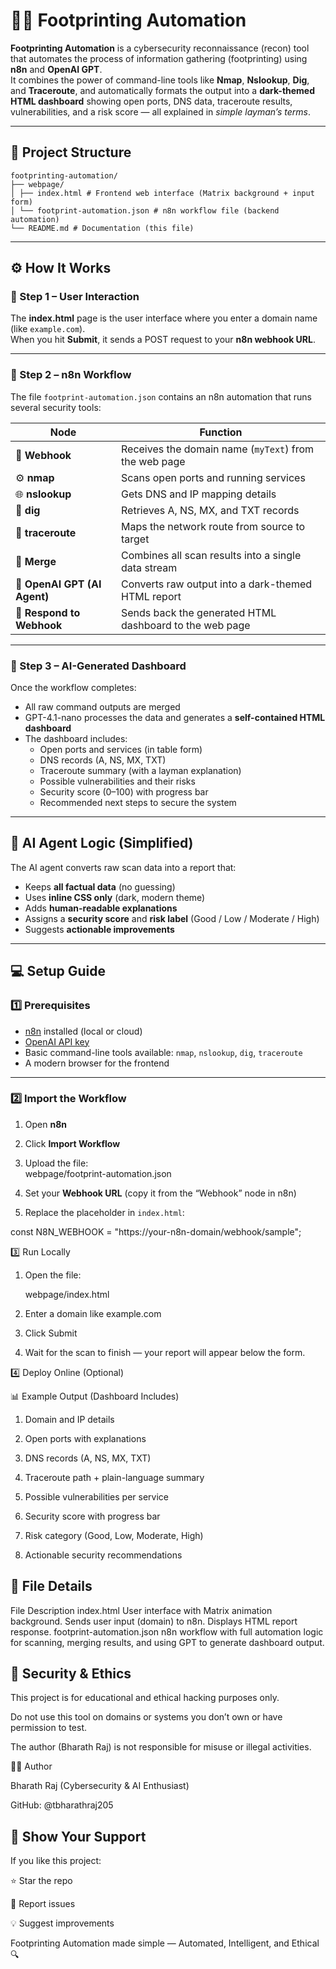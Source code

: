 # 🕵️‍♂️ Footprinting Automation

**Footprinting Automation** is a cybersecurity reconnaissance (recon) tool that automates the process of information gathering (footprinting) using **n8n** and **OpenAI GPT**.  
It combines the power of command-line tools like **Nmap**, **Nslookup**, **Dig**, and **Traceroute**, and automatically formats the output into a **dark-themed HTML dashboard** showing open ports, DNS data, traceroute results, vulnerabilities, and a risk score — all explained in *simple layman’s terms*.

---
## 📁 Project Structure
```
footprinting-automation/
├── webpage/
│ ├── index.html # Frontend web interface (Matrix background + input form)
│ └── footprint-automation.json # n8n workflow file (backend automation)
└── README.md # Documentation (this file)

```

---

## ⚙️ How It Works

### 🔹 Step 1 – User Interaction
The **index.html** page is the user interface where you enter a domain name (like `example.com`).  
When you hit **Submit**, it sends a POST request to your **n8n webhook URL**.

---

### 🔹 Step 2 – n8n Workflow
The file `footprint-automation.json` contains an n8n automation that runs several security tools:

| Node | Function |
|------|-----------|
| 🧩 **Webhook** | Receives the domain name (`myText`) from the web page |
| ⚙️ **nmap** | Scans open ports and running services |
| 🌐 **nslookup** | Gets DNS and IP mapping details |
| 📡 **dig** | Retrieves A, NS, MX, and TXT records |
| 🚦 **traceroute** | Maps the network route from source to target |
| 🔗 **Merge** | Combines all scan results into a single data stream |
| 💬 **OpenAI GPT (AI Agent)** | Converts raw output into a dark-themed HTML report |
| 🧠 **Respond to Webhook** | Sends back the generated HTML dashboard to the web page |

---

### 🔹 Step 3 – AI-Generated Dashboard
Once the workflow completes:
- All raw command outputs are merged
- GPT-4.1-nano processes the data and generates a **self-contained HTML dashboard**
- The dashboard includes:
  - Open ports and services (in table form)
  - DNS records (A, NS, MX, TXT)
  - Traceroute summary (with a layman explanation)
  - Possible vulnerabilities and their risks
  - Security score (0–100) with progress bar
  - Recommended next steps to secure the system

---

## 🧠 AI Agent Logic (Simplified)
The AI agent converts raw scan data into a report that:
- Keeps **all factual data** (no guessing)
- Uses **inline CSS only** (dark, modern theme)
- Adds **human-readable explanations**
- Assigns a **security score** and **risk label** (Good / Low / Moderate / High)
- Suggests **actionable improvements**

---

## 💻 Setup Guide

### 1️⃣ Prerequisites
- [n8n](https://n8n.io) installed (local or cloud)
- [OpenAI API key](https://platform.openai.com/)
- Basic command-line tools available: `nmap`, `nslookup`, `dig`, `traceroute`
- A modern browser for the frontend

---

### 2️⃣ Import the Workflow

1. Open **n8n**  
2. Click **Import Workflow**  
3. Upload the file:  
webpage/footprint-automation.json

4. Set your **Webhook URL** (copy it from the “Webhook” node in n8n)  
5. Replace the placeholder in `index.html`:


const N8N_WEBHOOK = "https://your-n8n-domain/webhook/sample";

3️⃣ Run Locally

1. Open the file:

    webpage/index.html


2. Enter a domain like example.com

3. Click Submit

4. Wait for the scan to finish — your report will appear below the form.

4️⃣ Deploy Online (Optional)


📊 Example Output (Dashboard Includes)

1. Domain and IP details

2. Open ports with explanations

3. DNS records (A, NS, MX, TXT)

4. Traceroute path + plain-language summary

5. Possible vulnerabilities per service

6. Security score with progress bar

7. Risk category (Good, Low, Moderate, High)

8. Actionable security recommendations

## 🧩 File Details
File	Description
index.html	User interface with Matrix animation background. Sends user input (domain) to n8n. Displays HTML report response.
footprint-automation.json	n8n workflow with full automation logic for scanning, merging results, and using GPT to generate dashboard output.

## 🔐 Security & Ethics

This project is for educational and ethical hacking purposes only.

Do not use this tool on domains or systems you don’t own or have permission to test.

The author (Bharath Raj) is not responsible for misuse or illegal activities.

🧑‍💻 Author

Bharath Raj
(Cybersecurity & AI Enthusiast)

GitHub: @tbharathraj205


## 🌟 Show Your Support

If you like this project:

⭐ Star the repo

🐛 Report issues

💡 Suggest improvements

Footprinting Automation made simple — Automated, Intelligent, and Ethical 🔍
